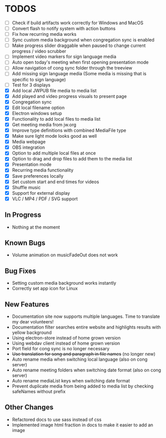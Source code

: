 # TODOS

- [ ] Check if build artifacts work correctly for Windows and MacOS
- [ ] Convert flash to notify system with action buttons
- [ ] Fix how recurring media works
- [ ] Sync custom media background when congregation sync is enabled
- [ ] Make progress slider draggable when paused to change current progress / video scrubber
- [ ] Implement video markers for sign language media
- [ ] Auto open today's meeting when first opening presentation mode
- [ ] Allow navigation of cong sync folder through the treeview
- [ ] Add missing sign language media (Some media is missing that is specific to sign language)
- [ ] Test for 3 displays
- [X] Add local JWPUB file media to media list
- [X] Add played and video progress visuals to present page
- [X] Congregation sync
- [X] Edit local filename option
- [X] Electron windows setup
- [X] Functionality to add local files to media list
- [X] Get meeting media from jw.org
- [X] Improve type definitions with combined MediaFile type
- [X] Make sure light mode looks good as well
- [X] Media webpage
- [X] OBS integration
- [X] Option to add multiple local files at once
- [X] Option to drag and drop files to add them to the media list
- [X] Presentation mode
- [X] Recurring media functionality
- [X] Save preferences locally
- [X] Set custom start and end times for videos
- [X] Shuffle music
- [X] Support for external display
- [X] VLC / MP4 / PDF / SVG support

## In Progress

- Nothing at the moment

## Known Bugs

- Volume animation on musicFadeOut does not work

## Bug Fixes

- Setting custom media background works instantly
- Correctly set app icon for Linux

## New Features

- Documentation site now supports multiple languages. Time to translate my dear volunteers!
- Documentation filter searches entire website and highlights results with yellow background
- Using electron-store instead of home grown version
- Using webdav client instead of home grown version
- Port field for cong sync is no longer necessary
- ~~Use translation for song and paragraph in file names~~ (no longer new)
- Auto rename media when switching local language (also on cong server)
- Auto rename meeting folders when switching date format (also on cong server)
- Auto rename mediaList keys when switching date format
- Prevent duplicate media from being added to media list by checking safeNames without prefix

## Other Changes

- Refactored docs to use sass instead of css
- Implemented image html fraction in docs to make it easier to add an image

